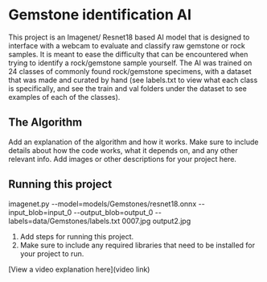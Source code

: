 # Gemstone identification AI

This project is an Imagenet/ Resnet18 based AI model that is designed to interface with a webcam to evaluate and classify raw gemstone or rock samples. It is meant to ease the difficulty that can be encountered when trying to identify a rock/gemstone sample yourself. The AI was trained on 24 classes of commonly found rock/gemstone specimens, with a dataset that was made and curated by hand (see labels.txt to view what each class is specifically, and see the train and val folders under the dataset to see examples of each of the classes).

## The Algorithm

Add an explanation of the algorithm and how it works. Make sure to include details about how the code works, what it depends on, and any other relevant info. Add images or other descriptions for your project here. 

## Running this project
imagenet.py --model=models/Gemstones/resnet18.onnx --input_blob=input_0 --output_blob=output_0 --labels=data/Gemstones/labels.txt 0007.jpg output2.jpg
1. Add steps for running this project.
2. Make sure to include any required libraries that need to be installed for your project to run.

[View a video explanation here](video link)
